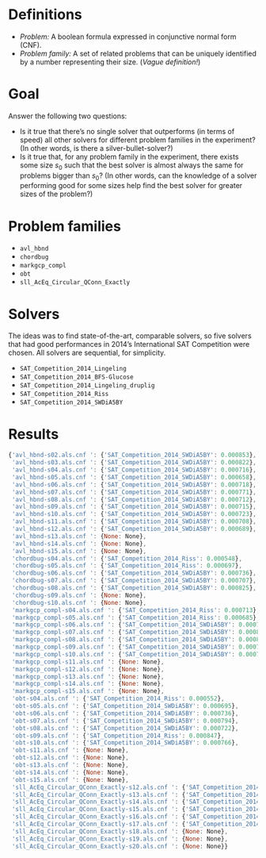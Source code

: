 # Definitions

* *Problem:* A boolean formula expressed in conjunctive normal form (CNF).
* *Problem family:* A set of related problems that can be uniquely identified by a number representing their size. (*Vague definition!*)

# Goal

Answer the following two questions:

* Is it true that there’s no single solver that outperforms (in terms of speed) all other solvers for different problem families in the experiment? (In other words, is there a silver-bullet-solver?)
* Is it true that, for any problem family in the experiment, there exists some size $s_0$ such that the best solver is almost always the same for problems bigger than $s_0$? (In other words, can the knowledge of a solver performing good for some sizes help find the best solver for greater sizes of the problem?)

# Problem families

* `avl_hbnd`
* `chordbug`
* `markgcp_compl`
* `obt`
* `sll_AcEq_Circular_QConn_Exactly`

# Solvers

The ideas was to find state-of-the-art, comparable solvers, so five solvers that had good performances in 2014’s International SAT Competition were chosen. All solvers are sequential, for simplicity.

* `SAT_Competition_2014_Lingeling`
* `SAT_Competition_2014_BFS-Glucose`
* `SAT_Competition_2014_Lingeling_druplig`
* `SAT_Competition_2014_Riss`
* `SAT_Competition_2014_SWDiA5BY`

# Results

```javascript
{'avl_hbnd-s02.als.cnf ': {'SAT_Competition_2014_SWDiA5BY': 0.000853},
 'avl_hbnd-s03.als.cnf ': {'SAT_Competition_2014_SWDiA5BY': 0.000822},
 'avl_hbnd-s04.als.cnf ': {'SAT_Competition_2014_SWDiA5BY': 0.000716},
 'avl_hbnd-s05.als.cnf ': {'SAT_Competition_2014_SWDiA5BY': 0.000658},
 'avl_hbnd-s06.als.cnf ': {'SAT_Competition_2014_SWDiA5BY': 0.000718},
 'avl_hbnd-s07.als.cnf ': {'SAT_Competition_2014_SWDiA5BY': 0.000771},
 'avl_hbnd-s08.als.cnf ': {'SAT_Competition_2014_SWDiA5BY': 0.000712},
 'avl_hbnd-s09.als.cnf ': {'SAT_Competition_2014_SWDiA5BY': 0.000715},
 'avl_hbnd-s10.als.cnf ': {'SAT_Competition_2014_SWDiA5BY': 0.000723},
 'avl_hbnd-s11.als.cnf ': {'SAT_Competition_2014_SWDiA5BY': 0.000708},
 'avl_hbnd-s12.als.cnf ': {'SAT_Competition_2014_SWDiA5BY': 0.000689},
 'avl_hbnd-s13.als.cnf ': {None: None},
 'avl_hbnd-s14.als.cnf ': {None: None},
 'avl_hbnd-s15.als.cnf ': {None: None},
 'chordbug-s04.als.cnf ': {'SAT_Competition_2014_Riss': 0.000548},
 'chordbug-s05.als.cnf ': {'SAT_Competition_2014_Riss': 0.000697},
 'chordbug-s06.als.cnf ': {'SAT_Competition_2014_SWDiA5BY': 0.000736},
 'chordbug-s07.als.cnf ': {'SAT_Competition_2014_SWDiA5BY': 0.000707},
 'chordbug-s08.als.cnf ': {'SAT_Competition_2014_SWDiA5BY': 0.000825},
 'chordbug-s09.als.cnf ': {None: None},
 'chordbug-s10.als.cnf ': {None: None},
 'markgcp_compl-s04.als.cnf ': {'SAT_Competition_2014_Riss': 0.000713},
 'markgcp_compl-s05.als.cnf ': {'SAT_Competition_2014_Riss': 0.000685},
 'markgcp_compl-s06.als.cnf ': {'SAT_Competition_2014_SWDiA5BY': 0.000747},
 'markgcp_compl-s07.als.cnf ': {'SAT_Competition_2014_SWDiA5BY': 0.000828},
 'markgcp_compl-s08.als.cnf ': {'SAT_Competition_2014_SWDiA5BY': 0.000805},
 'markgcp_compl-s09.als.cnf ': {'SAT_Competition_2014_SWDiA5BY': 0.00072},
 'markgcp_compl-s10.als.cnf ': {'SAT_Competition_2014_SWDiA5BY': 0.000741},
 'markgcp_compl-s11.als.cnf ': {None: None},
 'markgcp_compl-s12.als.cnf ': {None: None},
 'markgcp_compl-s13.als.cnf ': {None: None},
 'markgcp_compl-s14.als.cnf ': {None: None},
 'markgcp_compl-s15.als.cnf ': {None: None},
 'obt-s04.als.cnf ': {'SAT_Competition_2014_Riss': 0.000552},
 'obt-s05.als.cnf ': {'SAT_Competition_2014_SWDiA5BY': 0.000695},
 'obt-s06.als.cnf ': {'SAT_Competition_2014_SWDiA5BY': 0.000736},
 'obt-s07.als.cnf ': {'SAT_Competition_2014_SWDiA5BY': 0.000794},
 'obt-s08.als.cnf ': {'SAT_Competition_2014_SWDiA5BY': 0.000722},
 'obt-s09.als.cnf ': {'SAT_Competition_2014_Riss': 0.000847},
 'obt-s10.als.cnf ': {'SAT_Competition_2014_SWDiA5BY': 0.000766},
 'obt-s11.als.cnf ': {None: None},
 'obt-s12.als.cnf ': {None: None},
 'obt-s13.als.cnf ': {None: None},
 'obt-s14.als.cnf ': {None: None},
 'obt-s15.als.cnf ': {None: None},
 'sll_AcEq_Circular_QConn_Exactly-s12.als.cnf ': {'SAT_Competition_2014_Riss': 0.000735},
 'sll_AcEq_Circular_QConn_Exactly-s13.als.cnf ': {'SAT_Competition_2014_SWDiA5BY': 0.000825},
 'sll_AcEq_Circular_QConn_Exactly-s14.als.cnf ': {'SAT_Competition_2014_SWDiA5BY': 0.000977},
 'sll_AcEq_Circular_QConn_Exactly-s15.als.cnf ': {'SAT_Competition_2014_SWDiA5BY': 0.001024},
 'sll_AcEq_Circular_QConn_Exactly-s16.als.cnf ': {'SAT_Competition_2014_SWDiA5BY': 0.000992},
 'sll_AcEq_Circular_QConn_Exactly-s17.als.cnf ': {'SAT_Competition_2014_SWDiA5BY': 0.000904},
 'sll_AcEq_Circular_QConn_Exactly-s18.als.cnf ': {None: None},
 'sll_AcEq_Circular_QConn_Exactly-s19.als.cnf ': {None: None},
 'sll_AcEq_Circular_QConn_Exactly-s20.als.cnf ': {None: None}}
```
